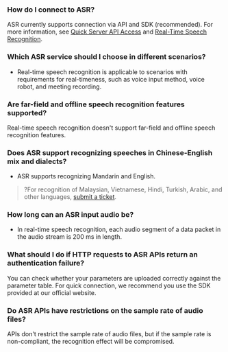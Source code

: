 ### How do I connect to ASR?
ASR currently supports connection via API and SDK (recommended). For more information, see [Quick Server API Access](https://intl.cloud.tencent.com/document/product/1118/43356) and [Real-Time Speech Recognition](https://intl.cloud.tencent.com/document/product/1118/43383).

### Which ASR service should I choose in different scenarios?
- Real-time speech recognition is applicable to scenarios with requirements for real-timeness, such as voice input method, voice robot, and meeting recording.

### Are far-field and offline speech recognition features supported?
Real-time speech recognition doesn't support far-field and offline speech recognition features.

### Does ASR support recognizing speeches in Chinese-English mix and dialects?
- ASR supports recognizing Mandarin and English.

>?For recognition of Malaysian, Vietnamese, Hindi, Turkish, Arabic, and other languages, [submit a ticket](https://console.tencentcloud.com/workorder/category).

### How long can an ASR input audio be?
- In real-time speech recognition, each audio segment of a data packet in the audio stream is 200 ms in length.

### What should I do if HTTP requests to ASR APIs return an authentication failure?
You can check whether your parameters are uploaded correctly against the parameter table. For quick connection, we recommend you use the SDK provided at our official website.

### Do ASR APIs have restrictions on the sample rate of audio files?
APIs don't restrict the sample rate of audio files, but if the sample rate is non-compliant, the recognition effect will be compromised.

